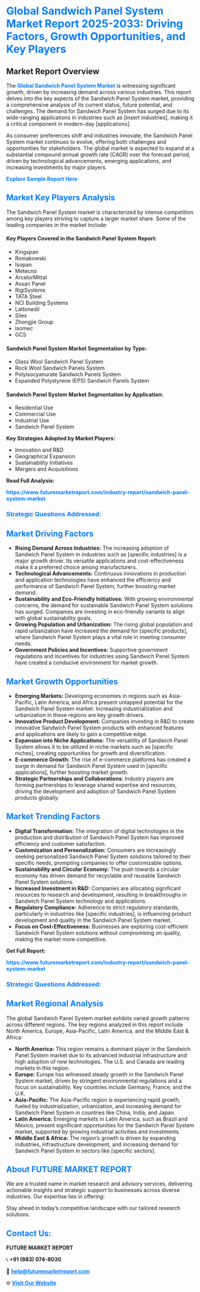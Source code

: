 <h1 style="color: #007BFF;">Global Sandwich Panel System Market Report 2025-2033: Driving Factors, Growth Opportunities, and Key Players</h1>

<section id="overview">
<h2>Market Report Overview</h2>
<p>The <a href="https://www.futuremarketreport.com/industry-report/sandwich-panel-system-market" style="color: #007BFF; text-decoration: none;"><strong>Global Sandwich Panel System Market</strong></a> is witnessing significant growth, driven by increasing demand across various industries. This report delves into the key aspects of the Sandwich Panel System market, providing a comprehensive analysis of its current status, future potential, and challenges. The demand for Sandwich Panel System has surged due to its wide-ranging applications in industries such as [insert industries], making it a critical component in modern-day [applications].</p>
<p>As consumer preferences shift and industries innovate, the Sandwich Panel System market continues to evolve, offering both challenges and opportunities for stakeholders. The global market is expected to expand at a substantial compound annual growth rate (CAGR) over the forecast period, driven by technological advancements, emerging applications, and increasing investments by major players.</p>
</section>

<section id="overview">
<p><a href="https://www.futuremarketreport.com/request-sample/reportId=111686" style="color: #007BFF; text-decoration: none;"><strong>Explore Sample Report Here</strong></a></p>
</section>

<section id="key-players">
<h2 style="color: #007BFF;">Market Key Players Analysis</h2>
<p>The Sandwich Panel System market is characterized by intense competition among key players striving to capture a larger market share. Some of the leading companies in the market include:</p>
<h4>Key Players Covered in the Sandwich Panel System Report:</h4>
<ul><li>Kingspan</li><li>Romakowski</li><li>Isopan</li><li>Metecno</li><li>ArcelorMittal</li><li>Assan Panel</li><li>RigiSystems</li><li>TATA Steel</li><li>NCI Building Systems</li><li>Lattonedil</li><li>Silex</li><li>Zhongjie Group</li><li>Isomec</li><li>GCS</li></ul>
<h4>Sandwich Panel System Market Segmentation by Type:</h4>
<ul><li>Glass Wool Sandwich Panel System</li><li>Rock Wool Sandwich Panels System</li><li>Polyisocyanurate Sandwich Panels System</li><li>Expanded Polystyrene (EPS) Sandwich Panels System</li></ul>

<h4>Sandwich Panel System Market Segmentation by Application:</h4>
<ul><li>Residential Use</li><li>Commercial Use</li><li>Industrial Use</li><li>Sandwich Panel System</li></ul>
<p><strong>Key Strategies Adopted by Market Players:</strong></p>
<ul>
<li>Innovation and R&D</li>
<li>Geographical Expansion</li>
<li>Sustainability Initiatives</li>
<li>Mergers and Acquisitions</li>
</ul>
</section>

<section>
<p><strong>Read Full Analysis: </strong></p><a href="https://www.futuremarketreport.com/industry-report/sandwich-panel-system-market" style="color: #007BFF; text-decoration: none;"><strong>https://www.futuremarketreport.com/industry-report/sandwich-panel-system-market</strong></a>
<h3 style="color: #007BFF;">Strategic Questions Addressed:</h3>
</section>

<section id="driving-factors">
<h2 style="color: #007BFF;">Market Driving Factors</h2>
<ul>
<li><strong>Rising Demand Across Industries:</strong> The increasing adoption of Sandwich Panel System in industries such as [specific industries] is a major growth driver. Its versatile applications and cost-effectiveness make it a preferred choice among manufacturers.</li>
<li><strong>Technological Advancements:</strong> Continuous innovations in production and application technologies have enhanced the efficiency and performance of Sandwich Panel System, further boosting market demand.</li>
<li><strong>Sustainability and Eco-Friendly Initiatives:</strong> With growing environmental concerns, the demand for sustainable Sandwich Panel System solutions has surged. Companies are investing in eco-friendly variants to align with global sustainability goals.</li>
<li><strong>Growing Population and Urbanization:</strong> The rising global population and rapid urbanization have increased the demand for [specific products], where Sandwich Panel System plays a vital role in meeting consumer needs.</li>
<li><strong>Government Policies and Incentives:</strong> Supportive government regulations and incentives for industries using Sandwich Panel System have created a conducive environment for market growth.</li>
</ul>
</section>

<section id="growth-opportunities">
<h2 style="color: #007BFF;">Market Growth Opportunities</h2>
<ul>
<li><strong>Emerging Markets:</strong> Developing economies in regions such as Asia-Pacific, Latin America, and Africa present untapped potential for the Sandwich Panel System market. Increasing industrialization and urbanization in these regions are key growth drivers.</li>
<li><strong>Innovative Product Development:</strong> Companies investing in R&D to create innovative Sandwich Panel System products with enhanced features and applications are likely to gain a competitive edge.</li>
<li><strong>Expansion into Niche Applications:</strong> The versatility of Sandwich Panel System allows it to be utilized in niche markets such as [specific niches], creating opportunities for growth and diversification.</li>
<li><strong>E-commerce Growth:</strong> The rise of e-commerce platforms has created a surge in demand for Sandwich Panel System used in [specific applications], further boosting market growth.</li>
<li><strong>Strategic Partnerships and Collaborations:</strong> Industry players are forming partnerships to leverage shared expertise and resources, driving the development and adoption of Sandwich Panel System products globally.</li>
</ul>
</section>

<section id="trending-factors">
<h2 style="color: #007BFF;">Market Trending Factors</h2>
<ul>
<li><strong>Digital Transformation:</strong> The integration of digital technologies in the production and distribution of Sandwich Panel System has improved efficiency and customer satisfaction.</li>
<li><strong>Customization and Personalization:</strong> Consumers are increasingly seeking personalized Sandwich Panel System solutions tailored to their specific needs, prompting companies to offer customizable options.</li>
<li><strong>Sustainability and Circular Economy:</strong> The push towards a circular economy has driven demand for recyclable and reusable Sandwich Panel System solutions.</li>
<li><strong>Increased Investment in R&D:</strong> Companies are allocating significant resources to research and development, resulting in breakthroughs in Sandwich Panel System technology and applications.</li>
<li><strong>Regulatory Compliance:</strong> Adherence to strict regulatory standards, particularly in industries like [specific industries], is influencing product development and quality in the Sandwich Panel System market.</li>
<li><strong>Focus on Cost-Effectiveness:</strong> Businesses are exploring cost-efficient Sandwich Panel System solutions without compromising on quality, making the market more competitive.</li>
</ul>
</section>

<section>
<p><strong>Get Full Report: </strong></p><a href="https://www.futuremarketreport.com/industry-report/sandwich-panel-system-market" style="color: #007BFF; text-decoration: none;"><strong>https://www.futuremarketreport.com/industry-report/sandwich-panel-system-market</strong></a>
<h3 style="color: #007BFF;">Strategic Questions Addressed:</h3>
</section>


<section id="regional-analysis">
<h2 style="color: #007BFF;">Market Regional Analysis</h2>
<p>The global Sandwich Panel System market exhibits varied growth patterns across different regions. The key regions analyzed in this report include North America, Europe, Asia-Pacific, Latin America, and the Middle East & Africa:</p>
<ul>
<li><strong>North America:</strong> This region remains a dominant player in the Sandwich Panel System market due to its advanced industrial infrastructure and high adoption of new technologies. The U.S. and Canada are leading markets in this region.</li>
<li><strong>Europe:</strong> Europe has witnessed steady growth in the Sandwich Panel System market, driven by stringent environmental regulations and a focus on sustainability. Key countries include Germany, France, and the U.K.</li>
<li><strong>Asia-Pacific:</strong> The Asia-Pacific region is experiencing rapid growth, fueled by industrialization, urbanization, and increasing demand for Sandwich Panel System in countries like China, India, and Japan.</li>
<li><strong>Latin America:</strong> Emerging markets in Latin America, such as Brazil and Mexico, present significant opportunities for the Sandwich Panel System market, supported by growing industrial activities and investments.</li>
<li><strong>Middle East & Africa:</strong> The region’s growth is driven by expanding industries, infrastructure development, and increasing demand for Sandwich Panel System in sectors like [specific sectors].</li>
</ul>
</section>

<footer>
<h2 style="color: #007BFF;">About FUTURE MARKET REPORT</h2>
<p>We are a trusted name in market research and advisory services, delivering actionable insights and strategic support to businesses across diverse industries. Our expertise lies in offering:</p>

<p>Stay ahead in today’s competitive landscape with our tailored research solutions.</p>

<h2 style="color: #007BFF;">Contact Us:</h2>
<p><strong>FUTURE MARKET REPORT</strong></p>
<p>📞 <strong>+91 (883) 074-8030</strong></p>
<p>📧 <strong><a href="mailto:help@futuremarketreport.com" style="color: #007BFF;">help@futuremarketreport.com</a></strong></p>
<p>🌐 <strong><a href="https://www.futuremarketreport.com/" style="color: #007BFF;">Visit Our Website</a></strong></p>
</footer>